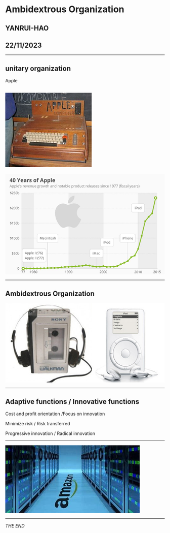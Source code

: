# Ambidextrous Organization
  
## YANRUI-HAO 
## 22/11/2023
   
---
## unitary organization

Apple

![apple](Apple1.jpg)  
---
![appletable](appletable.jpg) 

---
## Ambidextrous Organization
![r](R.jpg) 

---
## Adaptive functions / Innovative functions
Cost and profit orientation /Focus on innovation

Minimize risk / Risk transferred    

Progressive innovation / Radical innovation

---
![A](oip.jpg)

---
*THE END*
